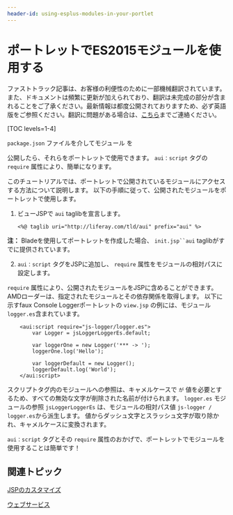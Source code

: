 ```yaml
---
header-id: using-esplus-modules-in-your-portlet
---
```


# ポートレットでES2015モジュールを使用する

<p class="alert alert-info"><span class="wysiwyg-color-blue120">ファストトラック記事は、お客様の利便性のために一部機械翻訳されています。また、ドキュメントは頻繁に更新が加えられており、翻訳は未完成の部分が含まれることをご了承ください。最新情報は都度公開されておりますため、必ず英語版をご参照ください。翻訳に問題がある場合は、<a href="mailto:support-content-jp@liferay.com">こちら</a>までご連絡ください。</span></p>

[TOC levels=1-4]

`package.json` ファイルを介してモジュール</a> を

公開したら、それらをポートレットで使用できます。 `aui：script` タグの `require` 属性により、簡単になります。</p> 

このチュートリアルでは、ポートレットで公開されているモジュールにアクセスする方法について説明します。 以下の手順に従って、公開されたモジュールをポートレットで使用します。

1.  ビューJSPで `aui` taglibを宣言します。
   
        <%@ taglib uri="http://liferay.com/tld/aui" prefix="aui" %>
       
   
   **注：** Bladeを使用してポートレットを作成した場合、 `init.jsp``aui` taglibがすでに提供されています。

2.  `aui：script` タグをJSPに追加し、 `require` 属性をモジュールの相対パスに設定します。
   
   `require` 属性により、公開されたモジュールをJSPに含めることができます。 AMDローダーは、指定されたモジュールとその依存関係を取得します。 以下に示すfaux Console Loggerポートレットの `view.jsp` の例には、モジュール `logger.es`含まれています。
   
        <aui:script require="js-logger/logger.es">
            var Logger = jsLoggerLoggerEs.default;
       
            var loggerOne = new Logger('*** -> ');
            loggerOne.log('Hello');
       
            var loggerDefault = new Logger();
            loggerDefault.log('World');
        </aui:script>
       
   
   スクリプトタグ内のモジュールへの参照は、キャメルケースで `が` 値を必要とするため、すべての無効な文字が削除された名前が付けられます。 `logger.es` モジュールの参照 `jsLoggerLoggerEs` は、モジュールの相対パス値 `js-logger / logger.es`から派生します。 値からダッシュ文字とスラッシュ文字が取り除かれ、キャメルケースに変換されます。

`aui：script` タグとその `require` 属性のおかげで、ポートレットでモジュールを使用することは簡単です！



## 関連トピック

[JSPのカスタマイズ](/docs/7-1/tutorials/-/knowledge_base/t/customizing-jsps)

[ウェブサービス](/docs/7-1/tutorials/-/knowledge_base/t/web-services)

